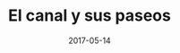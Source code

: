 ---
layout: post
categories: day-by-day
date: 2017-05-14
title: El canal y sus paseos
image:
  thumbnail: /images/blog/thumbnails/2017-05-14-el-canal-y-sus-paseos.jpg
  path: /images/blog/2017-05-14-el-canal-y-sus-paseos.jpg
---